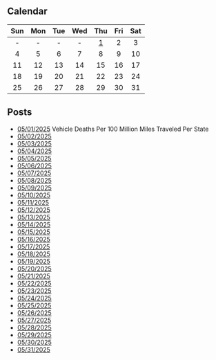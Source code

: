 ## Calendar

|Sun|Mon|Tue|Wed|Thu|Fri|Sat|
|:-:|:-:|:-:|:-:|:-:|:-:|:-:|
|-|-|-|-|[1](../../projects/economics/Vehicle_Deaths_Per_100m_Vehicle_Miles_Traveled/)|2|3|
|4|5|6|7|8|9|10|
|11|12|13|14|15|16|17|
|18|19|20|21|22|23|24|
|25|26|27|28|29|30|31|

## Posts

* [05/01/2025](../../projects/economics/Vehicle_Deaths_Per_100m_Vehicle_Miles_Traveled/) Vehicle Deaths Per 100 Million Miles Traveled Per State
* [05/02/2025]()
* [05/03/2025]()
* [05/04/2025]()
* [05/05/2025]()
* [05/06/2025]()
* [05/07/2025]()
* [05/08/2025]()
* [05/09/2025]()
* [05/10/2025]()
* [05/11/2025]()
* [05/12/2025]()
* [05/13/2025]()
* [05/14/2025]()
* [05/15/2025]()
* [05/16/2025]()
* [05/17/2025]()
* [05/18/2025]()
* [05/19/2025]()
* [05/20/2025]()
* [05/21/2025]()
* [05/22/2025]()
* [05/23/2025]()
* [05/24/2025]()
* [05/25/2025]()
* [05/26/2025]()
* [05/27/2025]()
* [05/28/2025]()
* [05/29/2025]()
* [05/30/2025]()
* [05/31/2025]()

